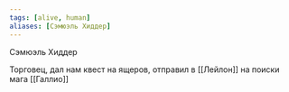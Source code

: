 ```yaml
---
tags: [alive, human]
aliases: [Сэмюэль Хиддер]
---
```


Сэмюэль Хиддер

Торговец, дал нам квест на ящеров, отправил в [[Лейлон]] на поиски мага [[Галлио]]
